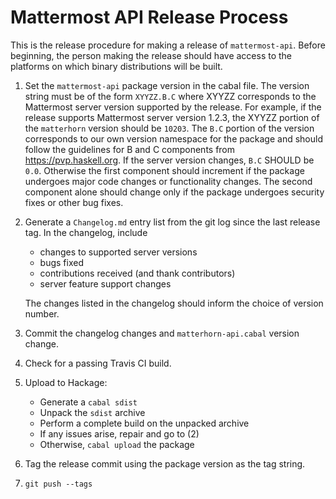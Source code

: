
Mattermost API Release Process
==============================

This is the release procedure for making a release of `mattermost-api`.
Before beginning, the person making the release should have access to
the platforms on which binary distributions will be built.

1. Set the `mattermost-api` package version in the cabal file. The
   version string must be of the form `XYYZZ.B.C` where XYYZZ
   corresponds to the Mattermost server version supported by the
   release. For example, if the release supports Mattermost server
   version 1.2.3, the XYYZZ portion of the `matterhorn` version should
   be `10203`. The `B.C` portion of the version corresponds to our own
   version namespace for the package and should follow the guidelines
   for B and C components from https://pvp.haskell.org.  If the server
   version changes, `B.C` SHOULD be `0.0`. Otherwise the first
   component should increment if the package undergoes major code
   changes or functionality changes. The second component alone should
   change only if the package undergoes security fixes or other bug
   fixes.

2. Generate a `Changelog.md` entry list from the git log since the last
   release tag. In the changelog, include

   * changes to supported server versions
   * bugs fixed
   * contributions received (and thank contributors)
   * server feature support changes

   The changes listed in the changelog should inform the choice of
   version number.

3. Commit the changelog changes and `matterhorn-api.cabal` version change.

4. Check for a passing Travis CI build.

5. Upload to Hackage:

   * Generate a `cabal sdist`
   * Unpack the `sdist` archive
   * Perform a complete build on the unpacked archive
   * If any issues arise, repair and go to (2)
   * Otherwise, `cabal upload` the package

6. Tag the release commit using the package version as the tag string.

7. `git push --tags`


